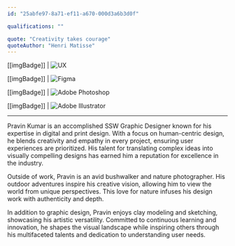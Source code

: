 ```yaml
---
id: "25abfe97-8a71-ef11-a670-000d3a6b3d0f"

qualifications: ""

quote: "Creativity takes courage"
quoteAuthor: "Henri Matisse"
---
```


[[imgBadge]]
| ![UX](../badges/Designer-web-ux.png)

[[imgBadge]]
| ![Figma](../badges/Designer-figma.png)

[[imgBadge]]
| ![Adobe Photoshop](../badges/Designer-adobe-photoshop.png)

[[imgBadge]]
| ![Adobe Illustrator](../badges/Designer-adobe-illustrator.png)

---

[Editing your profile]: https://github.com/SSWConsulting/People/wiki/3.-Editing-your-profile

Pravin Kumar is an accomplished SSW Graphic Designer known for his expertise in digital and print design. With a focus on human-centric design, he blends creativity and empathy in every project, ensuring user experiences are prioritized. His talent for translating complex ideas into visually compelling designs has earned him a reputation for excellence in the industry.

Outside of work, Pravin is an avid bushwalker and nature photographer. His outdoor adventures inspire his creative vision, allowing him to view the world from unique perspectives. This love for nature infuses his design work with authenticity and depth.

In addition to graphic design, Pravin enjoys clay modeling and sketching, showcasing his artistic versatility. Committed to continuous learning and innovation, he shapes the visual landscape while inspiring others through his multifaceted talents and dedication to understanding user needs.

